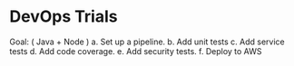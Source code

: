 # DevOps Trials 

Goal: ( Java + Node )
a. Set up a pipeline.
b. Add unit tests
c. Add service tests
d. Add code coverage.
e. Add security tests. 
f. Deploy to AWS
